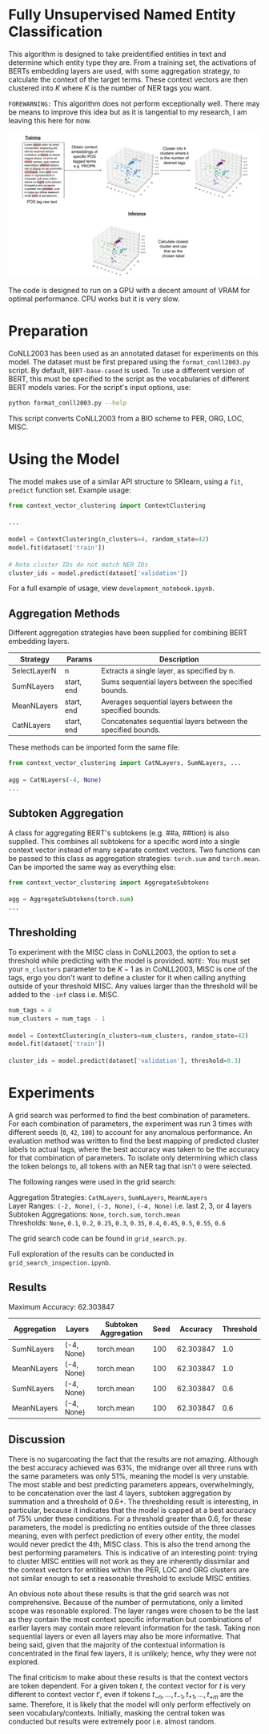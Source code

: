 # Fully Unsupervised Named Entity Classification

This algorithm is designed to take preidentified entities in text and determine which entity type they are. From a training set, the activations of BERTs embedding layers are used, with some aggregation strategy, to calculate the context of the target terms. These context vectors are then clustered into $K$ where $K$ is the number of NER tags you want.

`FOREWARNING:` This algorithm does not perform exceptionally well. There may be means to improve this idea but as it is tangential to my research, I am leaving this here for now.

![diagram of idea](./basic_idea.png)

The code is designed to run on a GPU with a decent amount of VRAM for optimal performance. CPU works but it is very slow.

# Preparation

CoNLL2003 has been used as an annotated dataset for experiments on this model. The dataset must be first prepared using the `format_conll2003.py` script. By default, `BERT-base-cased` is used. To use a different version of BERT, this must be specified to the script as the vocabularies of different BERT models varies. For the script's input options, use:

```bash
python format_conll2003.py --help
```

This script converts CoNLL2003 from a BIO scheme to PER, ORG, LOC, MISC.

# Using the Model

The model makes use of a similar API structure to SKlearn, using a `fit`, `predict` function set. Example usage:

```python
from context_vector_clustering import ContextClustering

...

model = ContextClustering(n_clusters=4, random_state=42)
model.fit(dataset['train'])

# Note cluster IDs do not match NER IDs
cluster_ids = model.predict(dataset['validation'])
```

For a full example of usage, view `development_notebook.ipynb`.

## Aggregation Methods

Different aggregation strategies have been supplied for combining BERT embedding layers.

| Strategy     | Params     | Description |
| ------------ | ---------- | ----------- |
| SelectLayerN | n          | Extracts a single layer, as specified by n. |
| SumNLayers   | start, end | Sums sequential layers between the specified bounds. |
| MeanNLayers  | start, end | Averages sequential layers between the specified bounds. |
| CatNLayers   | start, end | Concatenates sequential layers between the specified bounds. |

These methods can be imported form the same file:

```python
from context_vector_clustering import CatNLayers, SumNLayers, ...

agg = CatNLayers(-4, None)
...
```

## Subtoken Aggregation

A class for aggregating BERT's subtokens (e.g. ##a, ##tion) is also supplied. This combines all subtokens for a specific word into a single context vector instead of many separate context vectors. Two functions can be passed to this class as aggregation strategies: `torch.sum` and `torch.mean`. Can be imported the same way as everything else:

```python
from context_vector_clustering import AggregateSubtokens

agg = AggregateSubtokens(torch.sum)
...
```

## Thresholding

To experiment with the MISC class in CoNLL2003, the option to set a threshold while predicting with the model is provided. `NOTE:` You must set your `n_clusters` parameter to be $K - 1$ as in CoNLL2003, MISC is one of the tags, ergo you don't want to define a cluster for it when calling anything outside of your threshold MISC. Any values larger than the threshold will be added to the `-inf` class i.e. MISC.

```python
num_tags = 4
num_clusters = num_tags - 1

model = ContextClustering(n_clusters=num_clusters, random_state=42)
model.fit(dataset['train'])

cluster_ids = model.predict(dataset['validation'], threshold=0.3)
```

# Experiments

A grid search was performed to find the best combination of parameters. For each combination of parameters, the experiment was run 3 times with different seeds (`0`, `42`, `100`) to account for any anomalous performance. An evaluation method was written to find the best mapping of predicted cluster labels to actual tags, where the best accuracy was taken to be the accuracy for that combination of parameters. To isolate only determining which class the token belongs to, all tokens with an NER tag that isn't `O` were selected.

The following ranges were used in the grid search:

Aggregation Strategies: `CatNLayers`, `SumNLayers`, `MeanNLayers` <br>
Layer Ranges: `(-2, None)`, `(-3, None)`, `(-4, None)` i.e. last 2, 3, or 4 layers<br>
Subtoken Aggregations: `None`, `torch.sum`, `torch.mean` <br>
Thresholds: `None`, `0.1`, `0.2`, `0.25`, `0.3`, `0.35`, `0.4`, `0.45`, `0.5`, `0.55`, `0.6`

The grid search code can be found in `grid_search.py`.

Full exploration of the results can be conducted in `grid_search_inspection.ipynb`.

## Results

Maximum Accuracy: $62.303847%$ <br>

| Aggregation | Layers | Subtoken Aggregation  | Seed | Accuracy | Threshold |
| ----------- | ------ | --------------------- | ---- | -------- | --------- |
| SumNLayers  | (-4, None) | torch.mean | 100 | 62.303847 | 1.0 |
| MeanNLayers | (-4, None) | torch.mean | 100 | 62.303847 | 1.0 |
| SumNLayers  | (-4, None) | torch.mean | 100 | 62.303847 | 0.6 |
| MeanNLayers | (-4, None) | torch.mean	| 100 | 62.303847 | 0.6 |

## Discussion

There is no sugarcoating the fact that the results are not amazing. Although the best accuracy achieved was 63%, the midrange over all three runs with the same parameters was only 51%, meaning the model is very unstable. The most stable and best predicting parameters appears, overwhelmingly, to be concatenation over the last 4 layers, subtoken aggregation by summation and a threshold of 0.6+. The thresholding result is interesting, in particular, because it indicates that the model is capped at a best accuracy of 75% under these conditions. For a threshold greater than 0.6, for these parameters, the model is predicting no entities outside of the three classes meaning, even with perfect prediction of every other entity, the model would never predict the 4th, MISC class. This is also the trend among the best performing parameters. This is indicative of an interesting point: trying to cluster MISC entities will not work as they are inherently dissimilar and the context vectors for entities within the PER, LOC and ORG clusters are not similar enough to set a reasonable threshold to exclude MISC entities.

An obvious note about these results is that the grid search was not comprehensive. Because of the number of permutations, only a limited scope was resonable explored. The layer ranges were chosen to be the last as they contain the most context specific information but combinations of earlier layers may contain more relevant information for the task. Taking non sequential layers or even all layers may also be more informative. That being said, given that the majority of the contextual information is concentrated in the final few layers, it is unlikely; hence, why they were not explored.

The final criticism to make about these results is that the context vectors are token dependent. For a given token $t$, the context vector for $t$ is very different to context vector $t\prime$, even if tokens $t_{-n}, \dots, t_{-1}, t_{+1}, \dots, t_{+m}$ are the same. Therefore, it is likely that the model will only perform effectively on seen vocabulary/contexts. Initially, masking the central token was conducted but results were extremely poor i.e. almost random.
